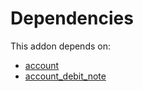 # Dependencies

This addon depends on:

- [account](https://github.com/bringout/oca-ocb-accounting)
- [account_debit_note](https://github.com/bringout/oca-ocb-accounting)
